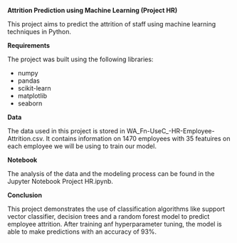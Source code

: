 **Attrition Prediction using Machine Learning (Project HR)**

This project aims to predict the attrition of staff using machine learning techniques in Python.


**Requirements**

The project was built using the following libraries:

- numpy
- pandas
- scikit-learn
- matplotlib
- seaborn

**Data**

The data used in this project is stored in WA_Fn-UseC_-HR-Employee-Attrition.csv. It contains information on 1470 employees with 35 featuires on each employee we will be using to train our model.


**Notebook**

The analysis of the data and the modeling process can be found in the Jupyter Notebook Project HR.ipynb.

**Conclusion**

This project demonstrates the use of classification algorithms like support vector classifier, decision trees and a random forest model to predict employee attrition. 
After training anf hyperparameter tuning, the model is able to make predictions with an accuracy of 93%.
